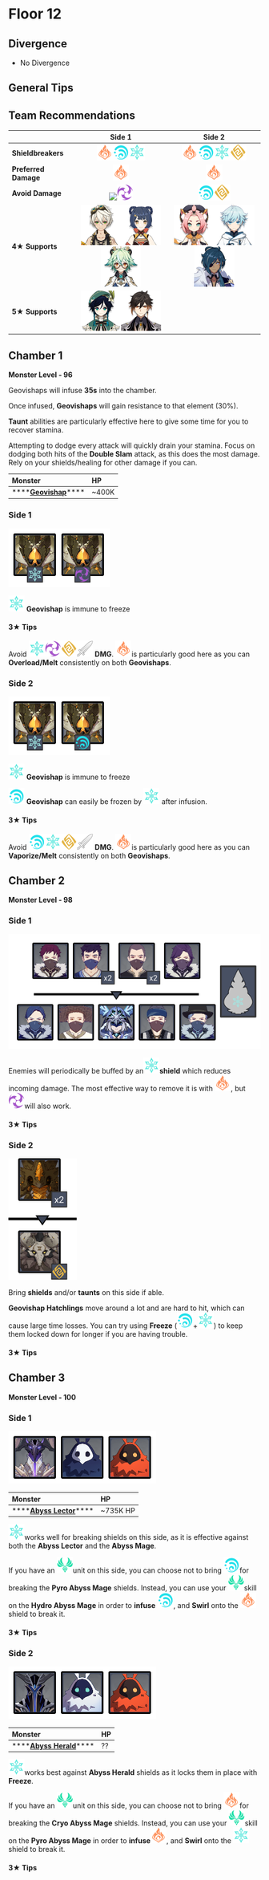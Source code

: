 # Floor 12

## Divergence

* No Divergence

## General Tips

## Team Recommendations

|  | Side 1 | Side 2 |
| :--- | :---: | :---: |
| **Shieldbreakers** | ![](../../.gitbook/assets/pyro_small.png)![](../../.gitbook/assets/hydro_small.png)![](../../.gitbook/assets/cryo_small.png) | ![](../../.gitbook/assets/pyro_small.png)![](../../.gitbook/assets/hydro_small.png)![](../../.gitbook/assets/cryo_small.png)![](../../.gitbook/assets/geo_small.png) |
| **Preferred Damage** | ![](../../.gitbook/assets/pyro_small.png) | ![](../../.gitbook/assets/pyro_small.png) |
| **Avoid Damage** | ![](https://firebasestorage.googleapis.com/v0/b/gitbook-28427.appspot.com/o/assets%2F-MVAGyyACcSzyzfmgy7f%2Fsync%2Fe0472b52c548a7162a648c191cad9b7bbdf4498b.png?generation=1615182626170812&alt=media)![](../../.gitbook/assets/electro_small.png) | ![](../../.gitbook/assets/hydro_small.png)![](../../.gitbook/assets/geo_small.png) |
| **4**★ **Supports** | ![](../../.gitbook/assets/ui_avataricon_bennett.png)![](../../.gitbook/assets/ui_avataricon_xiangling.png)![](../../.gitbook/assets/ui_avataricon_sucrose.png) | ![](../../.gitbook/assets/ui_avataricon_diona.png)![](../../.gitbook/assets/ui_avataricon_chongyun.png)![](../../.gitbook/assets/ui_avataricon_kaeya.png) |
| **5**★ **Supports** | ![](../../.gitbook/assets/ui_avataricon_venti.png)![](../../.gitbook/assets/ui_avataricon_zhongli.png) |  |

## Chamber 1

**Monster Level - 96**

Geovishaps will infuse **35s** into the chamber.

Once infused, **Geovishaps** will gain resistance to that element \(30%\).

**Taunt** abilities are particularly effective here to give some time for you to recover stamina.

Attempting to dodge every attack will quickly drain your stamina. Focus on dodging both hits of the **Double Slam** attack, as this does the most damage. Rely on your shields/healing for other damage if you can.

| Monster | HP |
| :--- | :--- |
| \*\*\*\*[**Geovishap**](../../monsters/animals/geovishap.md)\*\*\*\* | ~400K |

### Side 1

![](../../.gitbook/assets/12-1-1%20%283%29.png)

![](../../.gitbook/assets/cryo_small.png) **Geovishap** is immune to freeze

#### 3★ Tips

Avoid ![](../../.gitbook/assets/cryo_small.png)![](../../.gitbook/assets/electro_small.png)![](../../.gitbook/assets/geo_small.png)![](../../.gitbook/assets/physical_small.png)  **DMG**. ![](../../.gitbook/assets/pyro_small.png)is particularly good here as you can **Overload/Melt** consistently on both **Geovishaps**.

### Side 2

![](../../.gitbook/assets/12-1-2%20%283%29.png)

![](../../.gitbook/assets/cryo_small.png) **Geovishap** is immune to freeze

![](../../.gitbook/assets/hydro_small.png) **Geovishap** can easily be frozen by ![](../../.gitbook/assets/cryo_small.png) after infusion.

#### 3★ Tips

Avoid ![](../../.gitbook/assets/hydro_small.png)![](../../.gitbook/assets/cryo_small.png)![](../../.gitbook/assets/geo_small.png)![](../../.gitbook/assets/physical_small.png)  **DMG**. ![](../../.gitbook/assets/pyro_small.png)is particularly good here as you can **Vaporize/Melt** consistently on both **Geovishaps**.

## Chamber 2

**Monster Level - 98**

### Side 1

![](../../.gitbook/assets/12-2-1%20%283%29.png)

Enemies will periodically be buffed by an![](../../.gitbook/assets/cryo_small.png)**shield** which reduces incoming damage. The most effective way to remove it is with ![](../../.gitbook/assets/pyro_small.png), but ![](../../.gitbook/assets/electro_small.png)will also work.

#### 3★ Tips

### Side 2

![](../../.gitbook/assets/12-2-2%20%282%29.png)

Bring **shields** and/or **taunts** on this side if able.

**Geovishap Hatchlings** move around a lot and are hard to hit, which can cause large time losses. You can try using **Freeze** \(![](../../.gitbook/assets/hydro_small.png)+![](../../.gitbook/assets/cryo_small.png)\) to keep them locked down for longer if you are having trouble.

#### 3★ Tips

## Chamber 3

**Monster Level - 100**

### Side 1

![](../../.gitbook/assets/12-3-1%20%282%29.png)

| Monster | HP |
| :--- | :--- |
| \*\*\*\*[**Abyss Lector**](../../monsters/abyss-order/abyss-lector.md)\*\*\*\* | ~735K HP |

![](../../.gitbook/assets/cryo_small.png)works well for breaking shields on this side, as it is effective against both the **Abyss Lector** and the **Abyss Mage**.

If you have an ![](../../.gitbook/assets/anemo_small.png)unit on this side, you can choose not to bring ![](../../.gitbook/assets/hydro_small.png)for breaking the **Pyro Abyss Mage** shields. Instead, you can use your ![](../../.gitbook/assets/anemo_small.png)skill on the **Hydro Abyss Mage** in order to **infuse** ![](../../.gitbook/assets/hydro_small.png), and **Swirl** onto the ![](../../.gitbook/assets/pyro_small.png)shield to break it.

#### 3★ Tips

### Side 2

![](../../.gitbook/assets/12-3-2%20%282%29.png)

| Monster | HP |
| :--- | :--- |
| \*\*\*\*[**Abyss Herald**](../../monsters/abyss-order/abyss-herald.md)\*\*\*\* | ?? |

![](../../.gitbook/assets/cryo_small.png)works best against **Abyss Herald** shields as it locks them in place with **Freeze**.

If you have an ![](../../.gitbook/assets/anemo_small.png)unit on this side, you can choose not to bring ![](../../.gitbook/assets/pyro_small.png)for breaking the **Cryo Abyss Mage** shields. Instead, you can use your ![](../../.gitbook/assets/anemo_small.png)skill on the **Pyro Abyss Mage** in order to **infuse**![](../../.gitbook/assets/pyro_small.png), and **Swirl** onto the ![](../../.gitbook/assets/cryo_small.png)shield to break it.

#### 3★ Tips

